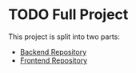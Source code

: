 # TODO Full Project

This project is split into two parts:

- [Backend Repository](https://github.com/MrudulaGajulapalli/TODO-management-Backend)
- [Frontend Repository](https://github.com/MrudulaGajulapalli/TODO-Management-Frontend)
